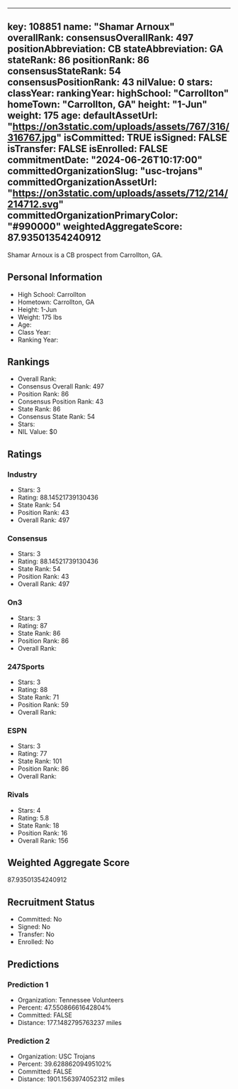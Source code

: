 ---
  key: 108851
  name: "Shamar Arnoux"
  overallRank: 
  consensusOverallRank: 497
  positionAbbreviation: CB
  stateAbbreviation: GA
  stateRank: 86
  positionRank: 86
  consensusStateRank: 54
  consensusPositionRank: 43
  nilValue: 0
  stars: 
  classYear: 
  rankingYear: 
  highSchool: "Carrollton"
  homeTown: "Carrollton, GA"
  height: "1-Jun"
  weight: 175
  age: 
  defaultAssetUrl: "https://on3static.com/uploads/assets/767/316/316767.jpg"
  isCommitted: TRUE
  isSigned: FALSE
  isTransfer: FALSE
  isEnrolled: FALSE
  commitmentDate: "2024-06-26T10:17:00"
  committedOrganizationSlug: "usc-trojans"
  committedOrganizationAssetUrl: "https://on3static.com/uploads/assets/712/214/214712.svg"
  committedOrganizationPrimaryColor: "#990000"
  weightedAggregateScore: 87.93501354240912
  ---
  
  Shamar Arnoux is a CB prospect from Carrollton, GA.
  
  ## Personal Information
  - High School: Carrollton
  - Hometown: Carrollton, GA
  - Height: 1-Jun
  - Weight: 175 lbs
  - Age: 
  - Class Year: 
  - Ranking Year: 
  
  ## Rankings
  - Overall Rank: 
  - Consensus Overall Rank: 497
  - Position Rank: 86
  - Consensus Position Rank: 43
  - State Rank: 86
  - Consensus State Rank: 54
  - Stars: 
  - NIL Value: $0
  
  ## Ratings
  
  ### Industry
  - Stars: 3
  - Rating: 88.14521739130436
  - State Rank: 54
  - Position Rank: 43
  - Overall Rank: 497
  
  ### Consensus
  - Stars: 3
  - Rating: 88.14521739130436
  - State Rank: 54
  - Position Rank: 43
  - Overall Rank: 497
  
  ### On3
  - Stars: 3
  - Rating: 87
  - State Rank: 86
  - Position Rank: 86
  - Overall Rank: 
  
  ### 247Sports
  - Stars: 3
  - Rating: 88
  - State Rank: 71
  - Position Rank: 59
  - Overall Rank: 
  
  ### ESPN
  - Stars: 3
  - Rating: 77
  - State Rank: 101
  - Position Rank: 86
  - Overall Rank: 
  
  ### Rivals
  - Stars: 4
  - Rating: 5.8
  - State Rank: 18
  - Position Rank: 16
  - Overall Rank: 156
  
  ## Weighted Aggregate Score
  87.93501354240912
  
  ## Recruitment Status
  - Committed: No
  - Signed: No
  - Transfer: No
  - Enrolled: No
  
  
  
  ## Predictions
  
  ### Prediction 1
  - Organization: Tennessee Volunteers
  - Percent: 47.55086661642804%
  - Committed: FALSE
  - Distance: 177.1482795763237 miles
  
  ### Prediction 2
  - Organization: USC Trojans
  - Percent: 39.62886209495102%
  - Committed: FALSE
  - Distance: 1901.1563974052312 miles
  
